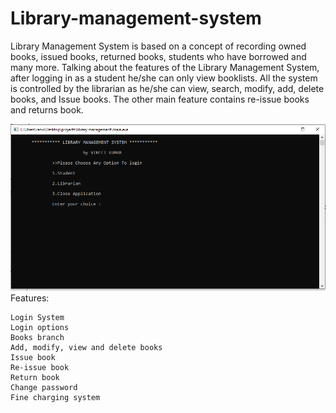 # Library-management-system
Library Management System is based on a concept of recording owned
books, issued books, returned books, students who have borrowed and many
more.
Talking about the features of the Library Management System, after
logging in as a student he/she can only view booklists. 
All the system is controlled by the librarian as he/she can view, search, modify, 
add, delete books, and Issue books. The other main feature contains re-issue
books and returns book. 


<img src="lms.PNG"> <br/>
Features:

    Login System
    Login options
    Books branch
    Add, modify, view and delete books
    Issue book
    Re-issue book
    Return book
    Change password
    Fine charging system
